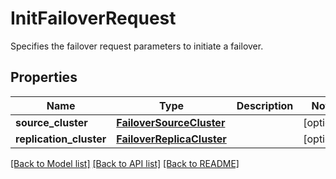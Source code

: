 # InitFailoverRequest

Specifies the failover request parameters to initiate a failover.

## Properties
Name | Type | Description | Notes
------------ | ------------- | ------------- | -------------
**source_cluster** | [**FailoverSourceCluster**](FailoverSourceCluster.md) |  | [optional] 
**replication_cluster** | [**FailoverReplicaCluster**](FailoverReplicaCluster.md) |  | [optional] 

[[Back to Model list]](../README.md#documentation-for-models) [[Back to API list]](../README.md#documentation-for-api-endpoints) [[Back to README]](../README.md)



